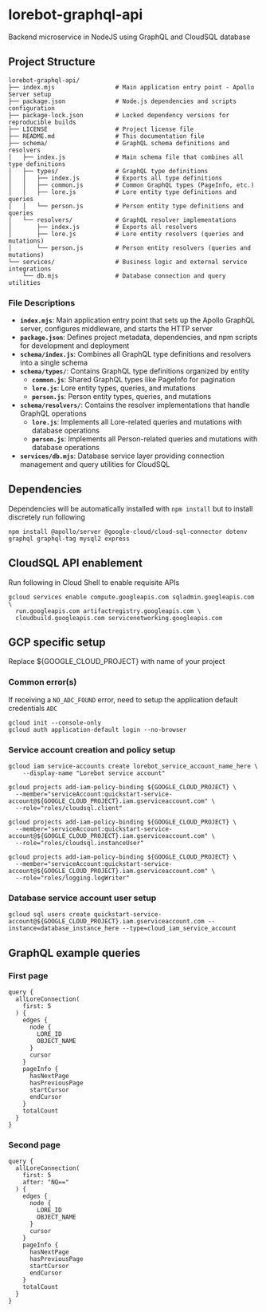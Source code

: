 # lorebot-graphql-api
Backend microservice in NodeJS using GraphQL and CloudSQL database

## Project Structure

```
lorebot-graphql-api/
├── index.mjs                 # Main application entry point - Apollo Server setup
├── package.json              # Node.js dependencies and scripts configuration
├── package-lock.json         # Locked dependency versions for reproducible builds
├── LICENSE                   # Project license file
├── README.md                 # This documentation file
├── schema/                   # GraphQL schema definitions and resolvers
│   ├── index.js              # Main schema file that combines all type definitions
│   ├── types/                # GraphQL type definitions
│   │   ├── index.js          # Exports all type definitions
│   │   ├── common.js         # Common GraphQL types (PageInfo, etc.)
│   │   ├── lore.js           # Lore entity type definitions and queries
│   │   └── person.js         # Person entity type definitions and queries
│   └── resolvers/            # GraphQL resolver implementations
│       ├── index.js          # Exports all resolvers
│       ├── lore.js           # Lore entity resolvers (queries and mutations)
│       └── person.js         # Person entity resolvers (queries and mutations)
└── services/                 # Business logic and external service integrations
    └── db.mjs                # Database connection and query utilities
```

### File Descriptions

- **`index.mjs`**: Main application entry point that sets up the Apollo GraphQL server, configures middleware, and starts the HTTP server
- **`package.json`**: Defines project metadata, dependencies, and npm scripts for development and deployment
- **`schema/index.js`**: Combines all GraphQL type definitions and resolvers into a single schema
- **`schema/types/`**: Contains GraphQL type definitions organized by entity
  - **`common.js`**: Shared GraphQL types like PageInfo for pagination
  - **`lore.js`**: Lore entity types, queries, and mutations
  - **`person.js`**: Person entity types, queries, and mutations
- **`schema/resolvers/`**: Contains the resolver implementations that handle GraphQL operations
  - **`lore.js`**: Implements all Lore-related queries and mutations with database operations
  - **`person.js`**: Implements all Person-related queries and mutations with database operations
- **`services/db.mjs`**: Database service layer providing connection management and query utilities for CloudSQL

## Dependencies

Dependencies will be automatically installed with `npm install` but to install discretely run following
```
npm install @apollo/server @google-cloud/cloud-sql-connector dotenv graphql graphql-tag mysql2 express
```

## CloudSQL API enablement
Run following in Cloud Shell to enable requisite APIs
```
gcloud services enable compute.googleapis.com sqladmin.googleapis.com \
  run.googleapis.com artifactregistry.googleapis.com \
  cloudbuild.googleapis.com servicenetworking.googleapis.com
```

## GCP specific setup
Replace ${GOOGLE_CLOUD_PROJECT} with name of your project

### Common error(s)
If receiving a `NO_ADC_FOUND` error, need to setup the application default credentials `ADC`
```
gcloud init --console-only
gcloud auth application-default login --no-browser
```

### Service account creation and policy setup
```
gcloud iam service-accounts create lorebot_service_account_name_here \
	--display-name "Lorebot service account"

gcloud projects add-iam-policy-binding ${GOOGLE_CLOUD_PROJECT} \
  --member="serviceAccount:quickstart-service-account@${GOOGLE_CLOUD_PROJECT}.iam.gserviceaccount.com" \
  --role="roles/cloudsql.client"

gcloud projects add-iam-policy-binding ${GOOGLE_CLOUD_PROJECT} \
  --member="serviceAccount:quickstart-service-account@${GOOGLE_CLOUD_PROJECT}.iam.gserviceaccount.com" \
  --role="roles/cloudsql.instanceUser"

gcloud projects add-iam-policy-binding ${GOOGLE_CLOUD_PROJECT} \
  --member="serviceAccount:quickstart-service-account@${GOOGLE_CLOUD_PROJECT}.iam.gserviceaccount.com" \
  --role="roles/logging.logWriter"
  ```

### Database service account user setup
```
gcloud sql users create quickstart-service-account@${GOOGLE_CLOUD_PROJECT}.iam.gserviceaccount.com --instance=database_instance_here --type=cloud_iam_service_account
```
  
## GraphQL example queries

### First page
```
query {
  allLoreConnection(
    first: 5
  ) {
    edges {
      node {
        LORE_ID
        OBJECT_NAME
      }
      cursor
    }
    pageInfo {
      hasNextPage
      hasPreviousPage
      startCursor
      endCursor
    }
    totalCount
  }
}
```

### Second page
```
query {
  allLoreConnection(
    first: 5
    after: "NQ=="
  ) {
    edges {
      node {
        LORE_ID
        OBJECT_NAME
      }
      cursor
    }
    pageInfo {
      hasNextPage
      hasPreviousPage
      startCursor
      endCursor
    }
    totalCount
  }
}
```
